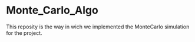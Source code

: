 # Monte_Carlo_Algo

This reposity is the way in wich we implemented the MonteCarlo simulation for the project.

